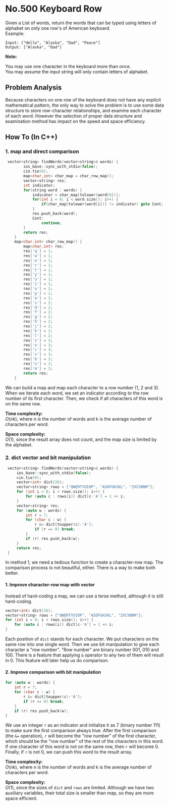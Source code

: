 No.500 Keyboard Row
=========
Given a List of words, return the words that can be typed using letters of alphabet on only one row's of American keyboard.  
Example:
```
Input: ["Hello", "Alaska", "Dad", "Peace"]
Output: ["Alaska", "Dad"]
 ```

**Note:**

You may use one character in the keyboard more than once.  
You may assume the input string will only contain letters of alphabet.  

## Problem Analysis  

Because characters on one row of the keyboard does not have any explicit mathematical pattern, the only way to solve the problem is to use some data structure to store row-character relationships, and examine each character of each word. However the selection of proper data structure and examination method has impact on the speed and space efficiency.  

## How To (In C++)
### 1. map and direct comparison

```C++
 vector<string> findWords(vector<string>& words) {
        ios_base::sync_with_stdio(false);
        cin.tie(0);
        map<char,int> char_map = char_row_map();
        vector<string> res;
        int indicator;
        for(string word : words) {
            indicator = char_map[tolower(word[0])];
            for(int i = 0; i < word.size(); i++) {
                if(char_map[tolower(word[i])] != indicator) goto Cont;
            }
            res.push_back(word);
            Cont:
                continue;
        }
        return res;
    }
    map<char,int> char_row_map() {
        map<char,int> res;
        res['q'] = 1;
        res['w'] = 1;
        res['e'] = 1;
        res['r'] = 1;
        res['t'] = 1;
        res['y'] = 1;
        res['u'] = 1;
        res['i'] = 1;
        res['o'] = 1;
        res['p'] = 1;
        res['a'] = 2;
        res['s'] = 2;
        res['d'] = 2;
        res['f'] = 2;
        res['g'] = 2;
        res['h'] = 2;
        res['j'] = 2;
        res['k'] = 2;
        res['l'] = 2;
        res['z'] = 3;
        res['x'] = 3;
        res['c'] = 3;
        res['v'] = 3;
        res['b'] = 3;
        res['n'] = 3;
        res['m'] = 3;
        return res;
    }
```
We can build a map and map each character to a row number (1, 2 and 3). When we iterate each word, we set an indicator according to the row number of its first character. Then, we check if all characters of this word is on the same row.  

**Time complexity:**  
$O(nk)$, where n is the number of words and k is the average number of characters per word.  
  
**Space complexity:**  
$O(1)$, since the result array does not count, and the map size is limited by the alphabet.  

### 2. dict vector and bit manipulation
```C++
 vector<string> findWords(vector<string>& words) {
     ios_base::sync_with_stdio(false);
     cin.tie(0);
     vector<int> dict(26);
     vector<string> rows = {"QWERTYUIOP", "ASDFGHJKL", "ZXCVBNM"};
     for (int i = 0; i < rows.size(); i++) {
         for (auto c : rows[i]) dict[c-'A'] = 1 << i;
     }
     vector<string> res;
     for (auto w : words) {
         int r = 7;
         for (char c : w) {
             r &= dict[toupper(c)-'A'];
             if (r == 0) break;
         }
         if (r) res.push_back(w);
     }
     return res;
 }
```
In method 1, we need a tedious function to create a character-row map. The comparison process is not beautiful, either. There is a way to make both better.  
#### 1. Improve character-row map with vector
Instead of hard-coding a map, we can use a terse method, although it is still hard-coding. 
```C++
vector<int> dict(26);
vector<string> rows = {"QWERTYUIOP", "ASDFGHJKL", "ZXCVBNM"};
for (int i = 0; i < rows.size(); i++) {
    for (auto c : rows[i]) dict[c-'A'] = 1 << i;
}
```
Each position of `dict` stands for each character. We put characters on the same row into one single word. Then we use bit manipulation to give each character a "row number". "Row number" are binary number 001, 010 and 100. There is a feature that applying `&` operator to any two of them will result in 0. This feature will later help us do comparison.  
  
#### 2. Improve comparison with bit manipulation
```C++
for (auto w : words) {
    int r = 7;
    for (char c : w) {
        r &= dict[toupper(c)-'A'];
        if (r == 0) break;
    }
    if (r) res.push_back(w);
}
```
We use an integer `r` as an indicator and initialize it as 7 (binary number 111) to make sure the first comparison always true. After the first comparison (the `&=` operation), `r` will become the "row number" of the first character, which should be the "row number" of the rest of the characters in this word. If one character of this word is not on the same row, then `r` will become 0. Finally, if `r` is not 0, we can push this word to the result array.  

**Time complexity:**  
$O(nk)$, where n is the number of words and k is the average number of characters per word.  
  
**Space complexity:**  
$O(1)$, since the sizes of `dict` and `rows` are limited. Although we have two auxiliary variables, their total size is smaller than map, so they are more space efficient.  
